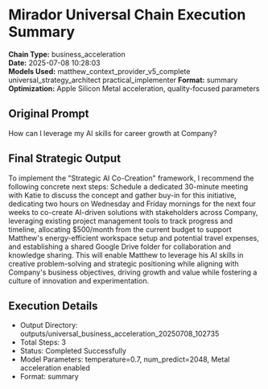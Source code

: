 # Mirador Universal Chain Execution Summary

**Chain Type:** business_acceleration  
**Date:** 2025-07-08 10:28:03  
**Models Used:** matthew_context_provider_v5_complete universal_strategy_architect practical_implementer
**Format:** summary
**Optimization:** Apple Silicon Metal acceleration, quality-focused parameters

## Original Prompt
How can I leverage my AI skills for career growth at Company?

## Final Strategic Output
To implement the "Strategic AI Co-Creation" framework, I recommend the following concrete next steps: Schedule a dedicated 30-minute meeting with Katie to discuss the concept and gather buy-in for this initiative, dedicating two hours on Wednesday and Friday mornings for the next four weeks to co-create AI-driven solutions with stakeholders across Company, leveraging existing project management tools to track progress and timeline, allocating $500/month from the current budget to support Matthew's energy-efficient workspace setup and potential travel expenses, and establishing a shared Google Drive folder for collaboration and knowledge sharing. This will enable Matthew to leverage his AI skills in creative problem-solving and strategic positioning while aligning with Company's business objectives, driving growth and value while fostering a culture of innovation and experimentation.

## Execution Details
- Output Directory: outputs/universal_business_acceleration_20250708_102735
- Total Steps: 3
- Status: Completed Successfully
- Model Parameters: temperature=0.7, num_predict=2048, Metal acceleration enabled
- Format: summary

